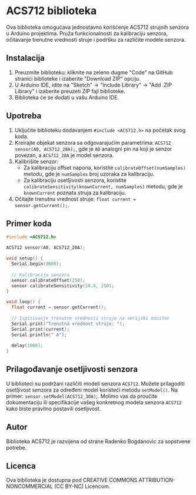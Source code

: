 # ACS712 biblioteka

Ova biblioteka omogućava jednostavno korišćenje ACS712 strujnih senzora u Arduino projektima. Pruža funkcionalnosti za kalibraciju senzora, očitavanje trenutne vrednosti struje i podršku za različite modele senzora.

## Instalacija

1. Preuzmite biblioteku: kliknite na zeleno dugme "Code" na GitHub stranici biblioteke i izaberite "Download ZIP" opciju.
2. U Arduino IDE, idite na "Sketch" -> "Include Library" -> "Add .ZIP Library" i izaberite preuzeti ZIP fajl biblioteke.
3. Biblioteka će se dodati u vašu Arduino IDE.

## Upotreba

1. Uključite biblioteku dodavanjem `#include <ACS712.h>` na početak svog koda.
2. Kreirajte objekat senzora sa odgovarajućim parametrima: `ACS712 sensor(A0, ACS712_20A);`, gde je `A0` analogni pin na koji je senzor povezan, a `ACS712_20A` je model senzora.
3. Kalibrišite senzor:
   - Za kalibraciju offset napona, koristite `calibrateOffset(numSamples)` metodu, gde je `numSamples` broj uzoraka za kalibraciju.
   - Za kalibraciju osetljivosti senzora, koristite `calibrateSensitivity(knownCurrent, numSamples)` metodu, gde je `knownCurrent` poznata struja za kalibraciju.
4. Očitajte trenutnu vrednost struje: `float current = sensor.getCurrent();`.
   
## Primer koda

```cpp
#include <ACS712.h>

ACS712 sensor(A0, ACS712_20A);

void setup() {
  Serial.begin(9600);
  
  // Kalibracija senzora
  sensor.calibrateOffset(250);
  sensor.calibrateSensitivity(10.0, 250);
}

void loop() {
  float current = sensor.getCurrent();
  
  // Ispisivanje trenutne vrednosti struje na serijski monitor
  Serial.print("Trenutna vrednost struje: ");
  Serial.print(current);
  Serial.println(" A");
  
  delay(1000);
}
```
## Prilagođavanje osetljivosti senzora
U biblioteci su podržani različiti modeli senzora `ACS712`. Možete prilagoditi osetljivost senzora za određeni model koristeći metodu `setModel()`. Na primer: `sensor.setModel(ACS712_30A)`;. Molimo vas da proučite dokumentaciju ili specifikacije vašeg konkretnog modela senzora `ACS712` kako biste pravilno postavili osetljivost.
## Autor
Biblioteka ACS712 je razvijena od strane Radenko Bogdanovic za sopstvene potrebe.
## Licenca
Ova biblioteka je dostupna pod CREATIVE COMMONS ATTRIBUTION-NONCOMMERCIAL (CC BY-NC) Licencom.
